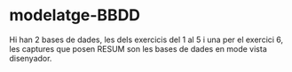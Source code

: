 # modelatge-BBDD


Hi han 2 bases de dades, les dels exercicis del 1 al 5 i una per el exercici 6, les captures que posen RESUM son les bases de dades en mode vista disenyador.
